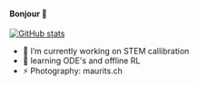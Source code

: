 #### Bonjour 👋

[![GitHub stats](https://github-readme-stats.vercel.app/api?username=mdiephuis&count_private=true&show_icons=true)](https://github.com/anuraghazra/github-readme-stats)

- 🔭 I’m currently working on STEM callibration
- 🌱 learning ODE's and offline RL
- ⚡ Photography: maurits.ch
